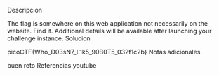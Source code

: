 Descripcion

The flag is somewhere on this web application not necessarily on the website. Find it.
Additional details will be available after launching your challenge instance.
Solucion

picoCTF{Who_D03sN7_L1k5_90B0T5_032f1c2b}
Notas adicionales

buen reto
Referencias
youtube
